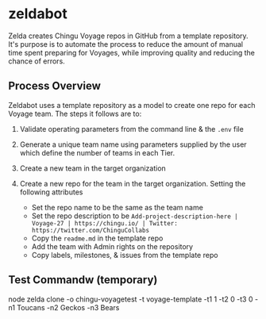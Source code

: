 # zeldabot
Zelda creates Chingu Voyage repos in GitHub from a template repository. It's purpose is
to automate the process to reduce the amount of manual time spent preparing for Voyages,
while improving quality and reducing the chance of errors.

## Process Overview

Zeldabot uses a template repository as a model to create one repo for each Voyage team.
The steps it follows are to:

1. Validate operating parameters from the command line & the `.env` file

2. Generate a unique team name using parameters supplied by the user which define the number of teams in each Tier.

3. Create a new team in the target organization

4. Create a new repo for the team in the target organization. Setting the following attributes
   - Set the repo name to be the same as the team name
   - Set the repo description to be `Add-project-description-here | Voyage-27 | https://chingu.io/ | Twitter: https://twitter.com/ChinguCollabs` 
   - Copy the `readme.md` in the template repo
   - Add the team with Admin rights on the repository
   - Copy labels, milestones, & issues from the template repo

## Test Commandw (temporary)
node zelda clone -o chingu-voyagetest -t voyage-template -t1 1 -t2 0 -t3 0 -n1 Toucans -n2 Geckos -n3 Bears